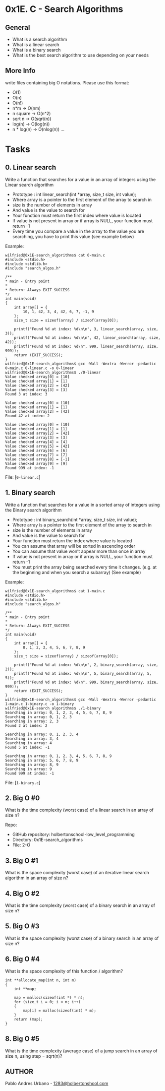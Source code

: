 # 0x1E. C - Search Algorithms

## General
* What is a search algorithm
* What is a linear search
* What is a binary search
* What is the best search algorithm to use depending on your needs

## More Info
write files containing big O notations. Please use this format:

* O(1)
* O(n)
* O(n!)
* n*m -> O(nm)
* n square -> O(n^2)
* sqrt n -> O(sqrt(n))
* log(n) -> O(log(n))
* n * log(n) -> O(nlog(n))
…

# Tasks

## 0. Linear search
Write a function that searches for a value in an array of integers using the Linear search algorithm

* Prototype : int linear_search(int *array, size_t size, int value);
* Where array is a pointer to the first element of the array to search in
* size is the number of elements in array
* And value is the value to search for
* Your function must return the first index where value is located
* If value is not present in array or if array is NULL, your function must return -1
* Every time you compare a value in the array to the value you are searching, you have to print this value (see example below)

Example:

    wilfried@0x1E-search_algorithms$ cat 0-main.c 
    #include <stdio.h>
    #include <stdlib.h>
    #include "search_algos.h"

    /**
    * main - Entry point
    *
    * Return: Always EXIT_SUCCESS
    */
    int main(void)
    {
        int array[] = {
            10, 1, 42, 3, 4, 42, 6, 7, -1, 9
        };
        size_t size = sizeof(array) / sizeof(array[0]);

        printf("Found %d at index: %d\n\n", 3, linear_search(array, size, 3));
        printf("Found %d at index: %d\n\n", 42, linear_search(array, size, 42));
        printf("Found %d at index: %d\n", 999, linear_search(array, size, 999));
        return (EXIT_SUCCESS);
    }
    wilfried@0x1E-search_algorithms$ gcc -Wall -Wextra -Werror -pedantic 0-main.c 0-linear.c -o 0-linear
    wilfried@0x1E-search_algorithms$ ./0-linear 
    Value checked array[0] = [10]
    Value checked array[1] = [1]
    Value checked array[2] = [42]
    Value checked array[3] = [3]
    Found 3 at index: 3

    Value checked array[0] = [10]
    Value checked array[1] = [1]
    Value checked array[2] = [42]
    Found 42 at index: 2

    Value checked array[0] = [10]
    Value checked array[1] = [1]
    Value checked array[2] = [42]
    Value checked array[3] = [3]
    Value checked array[4] = [4]
    Value checked array[5] = [42]
    Value checked array[6] = [6]
    Value checked array[7] = [7]
    Value checked array[8] = [-1]
    Value checked array[9] = [9]
    Found 999 at index: -1

File: [`0-linear.c`]

## 1. Binary search
Write a function that searches for a value in a sorted array of integers using the Binary search algorithm

* Prototype : int binary_search(int *array, size_t size, int value);
* Where array is a pointer to the first element of the array to search in
* size is the number of elements in array
* And value is the value to search for
* Your function must return the index where value is located
* You can assume that array will be sorted in ascending order
* You can assume that value won’t appear more than once in array
* If value is not present in array or if array is NULL, your function must return -1
* You must print the array being searched every time it changes. (e.g. at the beginning and when you search a subarray) (See example)

Example:

    wilfried@0x1E-search_algorithms$ cat 1-main.c 
    #include <stdio.h>
    #include <stdlib.h>
    #include "search_algos.h"

    /**
    * main - Entry point
    *
    * Return: Always EXIT_SUCCESS
    */
    int main(void)
    {
        int array[] = {
            0, 1, 2, 3, 4, 5, 6, 7, 8, 9
        };
        size_t size = sizeof(array) / sizeof(array[0]);

        printf("Found %d at index: %d\n\n", 2, binary_search(array, size, 2));
        printf("Found %d at index: %d\n\n", 5, binary_search(array, 5, 5));
        printf("Found %d at index: %d\n", 999, binary_search(array, size, 999));
        return (EXIT_SUCCESS);
    }
    wilfried@0x1E-search_algorithms$ gcc -Wall -Wextra -Werror -pedantic 1-main.c 1-binary.c -o 1-binary
    wilfried@0x1E-search_algorithms$ ./1-binary 
    Searching in array: 0, 1, 2, 3, 4, 5, 6, 7, 8, 9
    Searching in array: 0, 1, 2, 3
    Searching in array: 2, 3
    Found 2 at index: 2

    Searching in array: 0, 1, 2, 3, 4
    Searching in array: 3, 4
    Searching in array: 4
    Found 5 at index: -1

    Searching in array: 0, 1, 2, 3, 4, 5, 6, 7, 8, 9
    Searching in array: 5, 6, 7, 8, 9
    Searching in array: 8, 9
    Searching in array: 9
    Found 999 at index: -1

File: [`1-binary.c`]

## 2. Big O #0
What is the time complexity (worst case) of a linear search in an array of size n?

Repo:

* GitHub repository: holbertonschool-low_level_programming
* Directory: 0x1E-search_algorithms
* File: 2-O

 ## 3. Big O #1
 What is the space complexity (worst case) of an iterative linear search algorithm in an array of size n?

 ## 4. Big O #2
 What is the time complexity (worst case) of a binary search in an array of size n?

 ## 5. Big O #3
 What is the space complexity (worst case) of a binary search in an array of size n?

 ## 6. Big O #4
 What is the space complexity of this function / algorithm?

    int **allocate_map(int n, int m)
    {
        int **map;

        map = malloc(sizeof(int *) * n);
        for (size_t i = 0; i < n; i++)
        {
            map[i] = malloc(sizeof(int) * m);
        }
        return (map);
    }

## 8. Big O #5
What is the time complexity (average case) of a jump search in an array of size n, using step = sqrt(n)?

## AUTHOR
Pablo Andres Urbano - 1283@holbertonshool.com